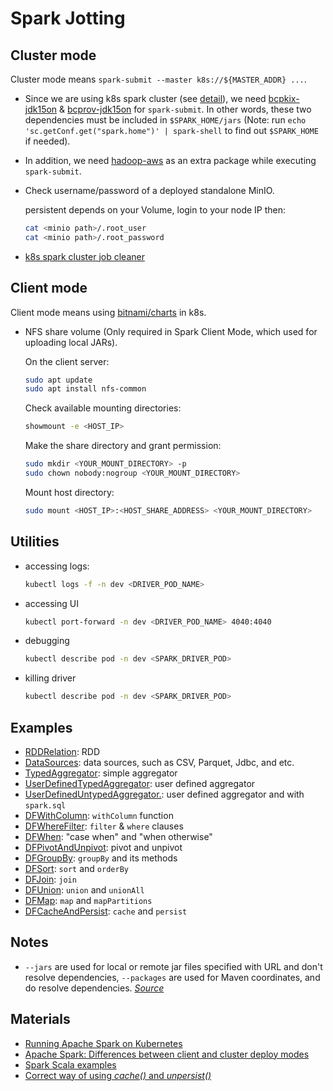 # Spark Jotting

## Cluster mode

Cluster mode means `spark-submit --master k8s://${MASTER_ADDR} ...`.

- Since we are using k8s spark cluster (see [detail](https://stackoverflow.com/a/68779353)), we need [bcpkix-jdk15on](https://mvnrepository.com/artifact/org.bouncycastle/bcpkix-jdk15on) & [bcprov-jdk15on](https://mvnrepository.com/artifact/org.bouncycastle/bcprov-jdk15on) for `spark-submit`. In other words, these two dependencies must be included in `$SPARK_HOME/jars` (Note: run `echo 'sc.getConf.get("spark.home")' | spark-shell` to find out `$SPARK_HOME` if needed).

- In addition, we need [hadoop-aws](https://mvnrepository.com/artifact/org.apache.hadoop/hadoop-aws) as an extra package while executing `spark-submit`.

- Check username/password of a deployed standalone MinIO.

  persistent depends on your Volume, login to your node IP then:

  ```sh
  cat <minio path>/.root_user
  cat <minio path>/.root_password
  ```

- [k8s spark cluster job cleaner](https://github.com/dtan4/k8s-job-cleaner)

## Client mode

Client mode means using [bitnami/charts](https://github.com/bitnami/charts/tree/master/bitnami/spark) in k8s.

- NFS share volume (Only required in Spark Client Mode, which used for uploading local JARs).

  On the client server:

  ```sh
  sudo apt update
  sudo apt install nfs-common
  ```

  Check available mounting directories:

  ```sh
  showmount -e <HOST_IP>
  ```

  Make the share directory and grant permission:

  ```sh
  sudo mkdir <YOUR_MOUNT_DIRECTORY> -p
  sudo chown nobody:nogroup <YOUR_MOUNT_DIRECTORY>
  ```

  Mount host directory:

  ```sh
  sudo mount <HOST_IP>:<HOST_SHARE_ADDRESS> <YOUR_MOUNT_DIRECTORY>
  ```

## Utilities

- accessing logs:

  ```sh
  kubectl logs -f -n dev <DRIVER_POD_NAME>
  ```

- accessing UI

  ```sh
  kubectl port-forward -n dev <DRIVER_POD_NAME> 4040:4040
  ```

- debugging

  ```sh
  kubectl describe pod -n dev <SPARK_DRIVER_POD>
  ```

- killing driver

  ```sh
  kubectl describe pod -n dev <SPARK_DRIVER_POD>
  ```

## Examples

- [RDDRelation](./src/main/scala/example/RDDRelation.scala): RDD
- [DataSources](./src/main/scala/example/DataSources.scala): data sources, such as CSV, Parquet, Jdbc, and etc.
- [TypedAggregator](./src/main/scala/example/TypedAggregator.scala): simple aggregator
- [UserDefinedTypedAggregator](./src/main/scala/example/UserDefinedTypedAggregator.scala): user defined aggregator
- [UserDefinedUntypedAggregator.](./src/main/scala/example/UserDefinedUntypedAggregator.scala): user defined aggregator and with `spark.sql`
- [DFWithColumn](./src/main/scala/example/DFWithColumn.scala): `withColumn` function
- [DFWhereFilter](./src/main/scala/example/DFWhereFilter.scala): `filter` & `where` clauses
- [DFWhen](./src/main/scala/example/DFWhen.scala): "case when" and "when otherwise"
- [DFPivotAndUnpivot](./src/main/scala/example/DFPivotAndUnpivot.scala): pivot and unpivot
- [DFGroupBy](./src/main/scala/example/DFGroupBy.scala): `groupBy` and its methods
- [DFSort](./src/main/scala/example/DFSort.scala): `sort` and `orderBy`
- [DFJoin](./src/main/scala/example/DFJoin.scala): `join`
- [DFUnion](./src/main/scala/example/DFUnion.scala): `union` and `unionAll`
- [DFMap](./src/main/scala/example/DFMap.scala): `map` and `mapPartitions`
- [DFCacheAndPersist](./src/main/scala/example/DFCacheAndPersist.scala): `cache` and `persist`

## Notes

- `--jars` are used for local or remote jar files specified with URL and don't resolve dependencies, `--packages` are used for Maven coordinates, and do resolve dependencies. _[Source](https://stackoverflow.com/a/50334235)_

## Materials

- [Running Apache Spark on Kubernetes](https://medium.com/empathyco/running-apache-spark-on-kubernetes-2e64c73d0bb2)
- [Apache Spark: Differences between client and cluster deploy modes](https://stackoverflow.com/questions/37027732/apache-spark-differences-between-client-and-cluster-deploy-modes)
- [Spark Scala examples](https://github.com/spark-examples/spark-scala-examples)
- [Correct way of using _cache()_ and _unpersist()_](https://www.freesion.com/article/98821125948/)
